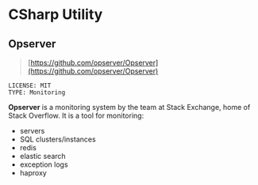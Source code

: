 # CSharp Utility

## Opserver

> [https://github.com/opserver/Opserver](https://github.com/opserver/Opserver)

	LICENSE: MIT
	TYPE: Monitoring

**Opserver** is a monitoring system by the team at Stack Exchange, home of Stack Overflow. It is a tool for monitoring:

- servers
- SQL clusters/instances
- redis
- elastic search
- exception logs
- haproxy
